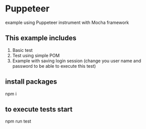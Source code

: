 # Puppeteer
example using Puppeteer instrument with Mocha framework

## This example includes
1. Basic test
2. Test using simple POM
3. Example with saving login session (change you user name and password to be able to execute this test)

## install packages

npm i

## to execute tests start 

npm run test

